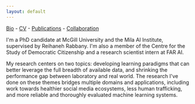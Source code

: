 ```yaml
---
layout: default
---
```

[Bio](./bio.html) - [CV](./coming-soon.html) - [Publications](./coming-soon.html) - [Collaboration](./coming-soon.html)

I'm a PhD candidate at McGill University and the Mila AI Institute, supervised by Reihaneh Rabbany. I'm also a member of the Centre for the Study of Democratic Citizenship and a research scientist intern at FAR AI.

My research centers on two topics: developing learning paradigms that can better leverage the full breadth of available data, and shrinking the performance gap between laboratory and real world. The research I've done on these themes bridges multiple domains and applications, including work towards healthier social media ecosystems, less human trafficking, and more reliable and thoroughly evaluated machine learning systems.
